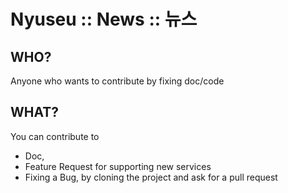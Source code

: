 # Nyuseu :: News :: 뉴스

## WHO?

Anyone who wants to contribute by fixing doc/code

## WHAT?

You can contribute to

- Doc,
- Feature Request for supporting new services
- Fixing a Bug, by cloning the project and ask for a pull request
